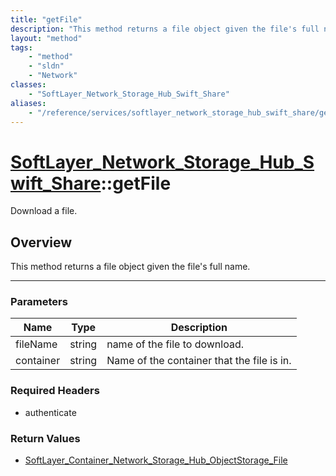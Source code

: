 ```yaml
---
title: "getFile"
description: "This method returns a file object given the file's full name."
layout: "method"
tags:
    - "method"
    - "sldn"
    - "Network"
classes:
    - "SoftLayer_Network_Storage_Hub_Swift_Share"
aliases:
    - "/reference/services/softlayer_network_storage_hub_swift_share/getFile"
---
```

# [SoftLayer_Network_Storage_Hub_Swift_Share](/reference/services/SoftLayer_Network_Storage_Hub_Swift_Share)::getFile


Download a file.


## Overview 
This method returns a file object given the file's full name. 

-----

### Parameters 
|Name | Type | Description |
| --- | --- | --- |
|fileName| string| name of the file to download.|
|container| string| Name of the container that the file is in.|


### Required Headers
* authenticate


### Return Values
* <a href='/reference/datatypes/SoftLayer_Container_Network_Storage_Hub_ObjectStorage_File'>SoftLayer_Container_Network_Storage_Hub_ObjectStorage_File </a>





